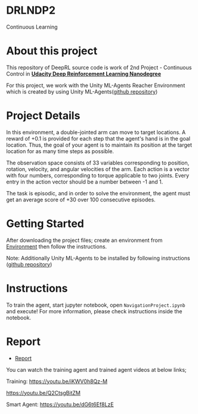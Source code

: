 # DRLNDP2
Continuous Learning 
# About this project

This repository of DeepRL source code is work of 2nd Project - Continuous Control in 
**[Udacity Deep Reinforcement Learning Nanodegree](https://www.udacity.com/course/deep-reinforcement-learning-nanodegree--nd893)**

For this project, we work with the Unity ML-Agents Reacher Environment which is created by using Unity ML-Agents([github repository](https://github.com/Unity-Technologies/ml-agents))


# Project Details

In this environment, a double-jointed arm can move to target locations. A reward of +0.1 is provided for each step that the agent's hand is in the goal location. Thus, the goal of your agent is to maintain its position at the target location for as many time steps as possible.

The observation space consists of 33 variables corresponding to position, rotation, velocity, and angular velocities of the arm. Each action is a vector with four numbers, corresponding to torque applicable to two joints. Every entry in the action vector should be a number between -1 and 1.

The task is episodic, and in order to solve the environment, the agent must
get an average score of +30 over 100 consecutive episodes.

# Getting Started
After downloading the project files; create an environment from [Environment](./environment.yml) then follow the instructions.

Note: Additionally Unity ML-Agents to be installed by following instructions ([github repository](https://github.com/Unity-Technologies/ml-agents))
 
# Instructions
To train the agent, start jupyter notebook, open `NavigationProject.ipynb`
and execute! For more information, please check instructions
inside the notebook.

# Report
- [Report](./Report.pdf)

You can watch the training agent and trained agent videos at below links; 

Training: 
https://youtu.be/iKWV0h8Qz-M

https://youtu.be/Q2CtsgBitZM

Smart Agent: 
https://youtu.be/dG6t6Ef8LzE

